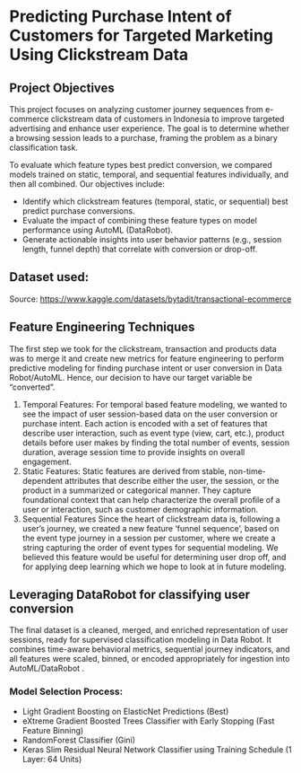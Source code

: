 # Predicting Purchase Intent of Customers for Targeted Marketing Using Clickstream Data 

## Project Objectives 

This project focuses on analyzing customer journey sequences from e-commerce clickstream data of customers in Indonesia to improve targeted advertising and enhance user experience. The goal is to determine whether a browsing session leads to a purchase, framing the problem as a binary classification task. 

To evaluate which feature types best predict conversion, we compared models trained on static, temporal, and sequential features individually, and then all combined. Our objectives include: 

- Identify which clickstream features (temporal, static, or sequential) best predict purchase conversions. 
- Evaluate the impact of combining these feature types on model performance using AutoML (DataRobot). 
- Generate actionable insights into user behavior patterns (e.g., session length, funnel depth) that correlate with conversion or drop-off.

## Dataset used: 
Source:  https://www.kaggle.com/datasets/bytadit/transactional-ecommerce


## Feature Engineering Techniques 

The first step we took for the clickstream, transaction and products data was to merge it and create new metrics for feature engineering to perform predictive modeling for finding purchase intent or user conversion in Data Robot/AutoML. Hence, our decision to have our target variable be “converted”. 

1. Temporal Features:  For temporal based feature modeling, we wanted to see the impact of user session-based data on the user conversion or purchase intent.  Each action is encoded with a set of features that describe user interaction, such as event type (view, cart, etc.), product details before user makes by finding the total number of events, session duration, average session time to provide insights on overall engagement.
2. Static Features:  Static features are derived from stable, non-time-dependent attributes that describe either the user, the session, or the product in a summarized or categorical manner.  They capture foundational context that can help characterize the overall profile of a user or interaction, such as customer demographic information.
3.  Sequential Features Since the heart of clickstream data is, following a user’s journey, we created a new feature ‘funnel sequence’, based on the event type journey in a session per customer, where we create a string capturing the order of event types for sequential modeling.  We believed this feature would be useful for determining user drop off, and for applying deep learning which we hope to look at in future modeling. 

## Leveraging DataRobot for classifying user conversion
The final dataset is a cleaned, merged, and enriched representation of user sessions, ready for supervised classification modeling in Data Robot. It combines time-aware behavioral metrics, sequential journey indicators, and all features were scaled, binned, or encoded appropriately for ingestion into AutoML/DataRobot . 

### Model Selection Process: 
- Light Gradient Boosting on ElasticNet Predictions (Best) 
- eXtreme Gradient Boosted Trees Classifier with Early Stopping (Fast Feature Binning)  
- RandomForest Classifier (Gini) 
- Keras Slim Residual Neural Network Classifier using Training Schedule (1 Layer: 64 Units)

